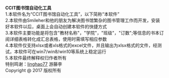 <b>CCIT图书馆自动化工具</b><br />
1.本软件名为“CCIT图书馆自动化工具”，以下简称“本软件”<br />
2.本软件由Smileher和他的朋友为解决图书馆繁杂的图书管理工作而开发，安装好本软件以后，桌面上会自动创建本软件的快捷方式<br />
3.本软件主要功能是将包含"教材名称"，"学院"，"班级"，"订数";等信息的书本订阅详细表格转化成汇总表格，使用时需填写相应参数<br />
4.本软件仅支持xlsx或者xls格式的excel文件，并且输出为xlsx格式的文件，经测试，本软件可在win7/win8/win10等系统上稳定运行<br />
5.本软件最终解释权归作者所有 <br />
特别鸣谢：<a href="https://github.com/cloudsling">linghao77</a> 游藤李<br />
Copyright @ 2017 版权所有 
